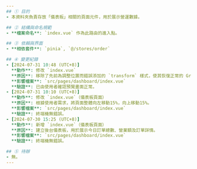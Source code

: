 ```yaml
---
## ① 目的
- 本資料夾負責存放「儀表板」相關的頁面元件，用於展示營運數據。

## ② 結構與命名規範
- **檔案命名**: `index.vue` 作為此路由的進入點。

## ③ 依賴與界面
- **相依套件**: `pinia`, `@/stores/order`

## ④ 變更紀錄
- [2024-07-31 10:48 (UTC+8)]
  **動作**: 修改 `index.vue`
  **原因**: 移除了先前為調整位置而錯誤添加的 `transform` 樣式，使其恢復正常的 Grid 佈局，解決卡片偏移問題。
  **影響檔案**: `src/pages/dashboard/index.vue`
  **驗證**: 已由使用者確認預覽畫面正常。
- [2024-07-31 10:10 (UTC+8)]
  **動作**: 修改 `index.vue`（儀表板頁面）
  **原因**: 根據使用者需求，將頁面整體向左移動15%，向上移動15%。
  **影響檔案**: `src/pages/dashboard/index.vue`
  **驗證**: 終端機無錯誤。
- [2024-07-30 15:25 (UTC+8)]
  **動作**: 新增 `index.vue`（儀表板頁面）  
  **原因**: 建立後台儀表板，用於展示今日訂單總數、營業額及訂單詳情。
  **影響檔案**: `src/pages/dashboard/index.vue`  
  **驗證**: 終端機無錯誤。

## ⑤ 待辦
- 無。
---
```

